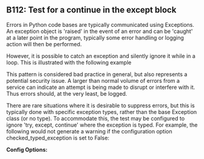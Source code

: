 B112: Test for a continue in the except block
---------------------------------------------

Errors in Python code bases are typically communicated using Exceptions.
An exception object is 'raised' in the event of an error and can be 'caught' at
a later point in the program, typically some error handling or logging action
will then be performed.

However, it is possible to catch an exception and silently ignore it while in
a loop. This is illustrated with the following example

This pattern is considered bad practice in general, but also represents a
potential security issue. A larger than normal volume of errors from a service
can indicate an attempt is being made to disrupt or interfere with it. Thus
errors should, at the very least, be logged.

There are rare situations where it is desirable to suppress errors, but this is
typically done with specific exception types, rather than the base Exception
class (or no type). To accommodate this, the test may be configured to ignore
'try, except, continue' where the exception is typed. For example, the
following would not generate a warning if the configuration option
checked_typed_exception is set to False:

**Config Options:**
